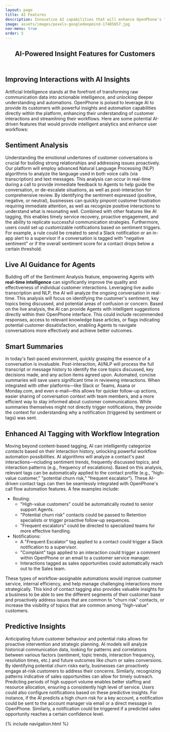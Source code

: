```yaml
---
layout: page
title: AI Features
description: Innovative AI capabilities that will enhance OpenPhone's functionality and user experience.
image: assets/images/pexels-googledeepmind-17485657.jpg
nav-menu: true
order: 5
---
```


<!-- Main -->
<div id="main" class="alt">

<!-- One -->
<section id="one">
	<div class="inner">
		<header class="major">
			<h1>AI-Powered Insight Features for Customers</h1>
		</header>

<!-- Content -->
<h2 id="content">Improving Interactions with AI Insights</h2>
<p>
  Artificial Intelligence stands at the forefront of transforming raw communication data into actionable intelligence, and unlocking deeper understanding and automations. OpenPhone is poised to leverage AI to provide its customers with powerful insights and automation capabilities directly within the platform, enhancing their understanding of customer interactions and streamlining their workflows. Here are some potential AI-driven features that would provide intelligent analytics and enhance user workflows:
</p>

<h2 id="sentiment-analysis">Sentiment Analysis</h2>
<p>Understanding the emotional undertones of customer conversations is crucial for building strong relationships and addressing issues proactively. Our platform will employ advanced Natural Language Processing (NLP) algorithms to analyze the language used in both voice calls (via transcription) and text messages. This analysis can occur in real-time during a call to provide immediate feedback to Agents to help guide the conversation, or de-escalate situations, as well as post-interaction for comprehensive review. By identifying the sentiment expressed (positive, negative, or neutral), businesses can quickly pinpoint customer frustration requiring immediate attention, as well as recognize positive interactions to understand what is resonating well. Combined with other features like AI tagging, this enables timely service recovery, proactive engagement, and the ability to replicate successful communication strategies. Furthermore, users could set up customizable notifications based on sentiment triggers. For example, a rule could be created to send a Slack notification or an in-app alert to a supervisor if a conversation is tagged with "negative sentiment" or if the overall sentiment score for a contact drops below a certain threshold.</p>

<h2 id="live-ai-guidance">Live AI Guidance for Agents</h2>
<p>Building off of the Sentiment Analysis feature, empowering Agents with <strong>real-time intelligence</strong> can significantly improve the quality and effectiveness of individual customer interactions. Leveraging live audio transcription and NLP, the AI will analyze the ongoing conversation in real-time. This analysis will focus on identifying the customer's sentiment, key topics being discussed, and potential areas of confusion or concern. Based on the live analysis, the AI can provide Agents with intelligent suggestions directly within their OpenPhone interface. This could include recommended responses, access to relevant knowledge base articles, or flags indicating potential customer dissatisfaction, enabling Agents to navigate conversations more effectively and achieve better outcomes.</p>

<h2 id="smart-summaries">Smart Summaries</h2>
<p>In today's fast-paced environment, quickly grasping the essence of a conversation is invaluable. Post-interaction, AI/NLP will process the full transcript or message history to identify the core topics discussed, key decisions made, and any action items agreed upon. Automated, concise summaries will save users significant time in reviewing interactions. When integrated with other platforms—like Slack or Teams, Asana or Monday.com, and even e-mail—this allows for quicker follow-up actions, easier sharing of conversation context with team members, and a more efficient way to stay informed about customer communications. While summaries themselves might not directly trigger notifications, they provide the context for understanding why a notification (triggered by sentiment or tags) was sent.</p>

<h2 id="enhanced-ai-tagging">Enhanced AI Tagging with Workflow Integration</h2>
<p>Moving beyond content-based tagging, AI can intelligently categorize <em>contacts</em> based on their interaction history, unlocking powerful workflow automation possibilities. AI algorithms will analyze a contact's past interactions—ncluding sentiment trends, frequently discussed topics, and interaction patterns (e.g., frequency of escalations). Based on this analysis, relevant tags can be automatically applied to the contact profile (e.g., "high-value customer," "potential churn risk," "frequent escalator"). These AI-driven contact tags can then be seamlessly integrated with OpenPhone's call flow automation features. A few examples include:</p>

<ul>
	<li>Routing:
		<ul>
			<li>"High-value customers" could be automatically routed to senior support Agents.</li>
			<li>"Potential churn risk" contacts could be passed to Retention specialists or trigger proactive follow-up sequences.</li>
			<li>"Frequent escalators" could be directed to specialized teams for more effective handling.</li>
		</ul>
	</li>
	<li>Notifications:
		<ul>
			<li>A "Frequent Escalator" tag applied to a contact could trigger a Slack notification to a supervisor.</li>
			<li>"Complaint" tags applied to an interaction could trigger a comment within OpenPhone or an email to a customer service manager.</li>
			<li>Interactions tagged as sales opportunities could automatically reach out to the Sales team.</li>
		</ul>
	</li>
</ul>

<p>These types of workflow-assignable automations would improve customer service, internal efficiency, and help manage challenging interactions more strategically. This kind of contact tagging also provides valuable insights for a business to be able to see the different segments of their customer base and proactively address issues that are common to "churn risk" contacts, or increase the visibility of topics that are common among "high-value" customers.</p>

<h2 id="predictive-insights">Predictive Insights</h2>
<p>Anticipating future customer behaviour and potential risks allows for proactive intervention and strategic planning. AI models will analyze historical communication data, looking for patterns and correlations between various factors (sentiment, topic trends, interaction frequency, resolution times, etc.) and future outcomes like churn or sales conversions. By identifying potential churn risks early, businesses can proactively engage at-risk customers to address their concerns. Similarly, recognizing patterns indicative of sales opportunities can allow for timely outreach. Predicting periods of high support volume enables better staffing and resource allocation, ensuring a consistently high level of service. Users could also configure notifications based on these predictive insights. For instance, if the AI predicts a high churn risk for a key account, a notification could be sent to the account manager via email or a direct message in OpenPhone. Similarly, a notification could be triggered if a predicted sales opportunity reaches a certain confidence level.</p>

{% include navigation.html %}